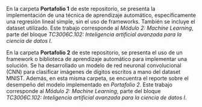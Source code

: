 En la carpeta **Portafolio 1** de este repositorio, se presenta la implementación de una técnica de aprendizaje automático, específicamente una regresión lineal simple, sin el uso de frameworks. También se incluye el dataset utilizado. Este trabajo corresponde al _Módulo 2: Machine Learning_, parte del bloque _TC3006C.102: Inteligencia artificial avanzada para la ciencia de datos I_.

En la carpeta **Portafolio 2** de este repositorio, se presenta el uso de un framework o biblioteca de aprendizaje automático para implementar una solución. Se ha desarrollado un modelo de red neuronal convolucional (CNN) para clasificar imágenes de dígitos escritos a mano del dataset MNIST. Además, en esta misma carpeta, se encuentra el reporte sobre el desempeño del modelo implementado en _Portafolio 2_. Este trabajo corresponde al _Módulo 2: Machine Learning_, parte del bloque _TC3006C.102: Inteligencia artificial avanzada para la ciencia de datos I_.

